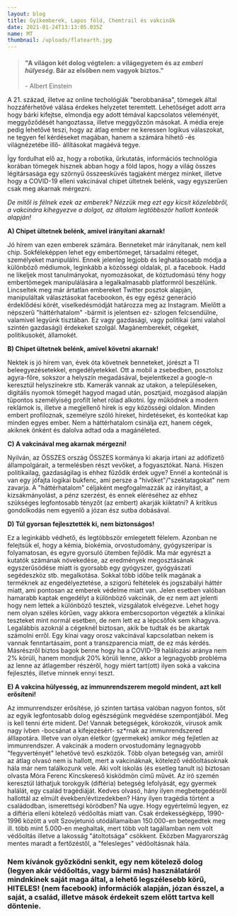 ```yaml
---
layout: blog
title: Gyíkemberek, Lapos föld, Chemtrail és vakcinák
date: 2021-01-24T13:13:05.035Z
name: MT
thumbnail: /uploads/flatearth.jpg
---
```

> #### "A világon két dolog végtelen: a világegyetem és az *emberi hülyeség*. Bár az elsőben nem vagyok biztos."
>
> \- Albert Einstein

A 21. század, illetve az online techológiák "berobbanása", tömegek által hozzáférhetővé válása érdekes helyzetet teremtett. Lehetőséget adott arra hogy bárki kifejtse, elmondja egy adott témával kapcsolatos véleményét, meggyőződését hangoztassa, illetve meggyőzzön másokat. A média ereje pedig lehetővé teszi, hogy az átlag ember ne keressen logikus válaszokat, ne tegyen fel kérdéseket magában, hanem a számára hihető -és világnézetébe illő- állításokat magáévá tegye. 

Így fordulhat elő az, hogy a robotika, űrkutatás, információs technológia korában tömegek hisznek abban hogy a föld lapos, hogy a világ összes légitársasága egy szörnyű összeesküvés tagjaként mérgez minket, illetve hogy a COVID-19 elleni vakcinával chipet ültetnek belénk, vagy egyszerűen csak meg akarnak mérgezni.

*De mitől is félnek ezek az emberek? Nézzük meg ezt egy kicsit közelebbről, a vakcinára kihegyezve a dolgot, az általam legtöbbször hallott konteók alapján!*

**A) Chipet ültetnek belénk, amivel irányítani akarnak!**

Jó hírem van ezen emberek számára. Benneteket már irányítanak, nem kell chip. Sokféleképpen lehet egy embertömeget, társadalmi réteget, személyeket manipulálni. Ennek jelenleg legjobb és leghatásosabb módja a különböző médiumok, leginkább a közösségi oldalak, pl. a facebook. Hadd ne likeljek most tanulmányokat, nyomozásokat, de köztudomású tény hogy embertömegek manipulálására a legalkalmasabb platformról beszélünk. Lincseltek meg már ártatlan embereket Twitter posztok alapján, manipuláltak választásokat facebookon, és egy egész generáció érdeklődési körét, viselkedésmódját határozza meg az Instagram. Mielőtt a népszerű "háttérhatalom" -bármit is jelentsen ez- szlogen felcsendülne, valamivel legyünk tisztában. Ez vagy gazdasági, vagy politikai (ami valahol szintén gazdasági) érdekeket szolgál. Magánemberekét, cégekét, politikusokét, államokét. 



**B) Chipet ültetnek belénk, amivel követni akarnak!**

Nektek is jó hírem van, évek óta követnek benneteket, jórészt a TI beleegyezésetekkel, engedélyetekkel. Ott a mobil a zsebedben, posztolsz agyra-főre, sokszor a helyszín megadásával, bejelentkezel a google-n keresztül helyszínekre stb. Kamerák vannak az utakon, a településeken, digitális nyomok tömegét hagyod magad után, posztjaid, mozgásod alapján tűpontos személyiség profilt lehet rólad alkotni. Így működnek a modern reklámok is, illetve a megjellenő hírek is egy közösségi oldalon. Minden embert profiloznak, személyre szóló híreket, hirdetéseket, és konteókat kap minden egyes ember. Nem a háttérhatalom csinálja ezt, hanem cégek, akiknek önként és dalolva adtad oda a magánéleted.



**C) A vakcinával meg akarnak mérgezni!**

Nyilván, az ÖSSZES ország ÖSSZES kormánya ki akarja irtani az adófizető állampolgárait, a termelésben részt vevőket, a fogyasztókat. Naná. Hiszen politikailag, gazdaságilag is ehhez fűződik érdek ugye? Ennél a konteónál is van egy jófajta logikai bukfenc, ami persze a "hívőket"/"szektatagokat" nem zavarja. A "háttérhatalom" céljaként megfogalmazzák az irányítást, a kizsákmányolást, a pénz szerzést, és ennek eléréséhez az ehhez szükséges legfontosabb tényzőt (az embert) akarják kiiktatni? A kritikus gondolkodás nem egyenlő a józan ész sutba dobásával. 



**D) Túl gyorsan fejlesztették ki, nem biztonságos!**

Ez a leginkább védhető, és legtöbbször emlegetett félelem. Azonban ne felejtsük el, hogy a kémia, biokémia, orvostudomány, gyógyszeripar is folyamatosan, és egyre gyorsuló ütemben fejlődik. Ma már egyrészt a kutatók számának növekedése, az eredmények megosztásának egyszerűsödése miatt is gyorsabb egy gyógyszer, gyógyászati segédeszköz stb. megalkotása. Sokkal több időbe telik magának a terméknek az engedélyeztetése, a szigorú feltételek és jogszabályi háttér miatt, ami pontosan az emberek védelme miatt van. Jelen esetben valóban hamarabb kaptak engedélyt a különböző vakcinák, de ez nem azt jelenti hogy nem lettek a különböző tesztek, vizsgálatok elvégezve. Lehet hogy nem olyan széles körűen, vagy akkora embercsoporton végezték a klinikai teszteket mint normál esetben, de nem lett ez a lépcsőfok sem kihagyva. Legalábbis azoknál a cégeknél biztosan, akik be tudtak és be akartak számolni erről. Egy kínai vagy orosz vakcinával kapcsolatban nekem is vannak fenntartásaim, pont a transzparencia miatt, de ez más kérdés. Másrészről biztos bagok benne hogy ha a COVID-19 halálozási aránya nem 2% körüli, hanem mondjuk 20% körüli lenne, akkor a legnagyobb probléma az lenne az átlagember részéről, hogy miért tart(ott) ilyen soká a vakcina fejlesztés, illetve minnek ennyi teszt.



**E) A vakcina hülyesség, az immunrendszerem megold mindent, azt kell erősíteni!**

Az immunrendszer erősítése, jó szinten tartása valóban nagyon fontos, sőt az egyik legfontosabb dolog egészségünk megvédése szempontjából. Meg is kell tenni érte mident. De! Vannak betegségek, kórokozók, vírusok amik nagy ívben -bocsánat a kifejezésért- sz*rnak az immunrendszered álllapotára. Illetve van olyan életkor (gyermekek) amikor még fejletlen az immunrendszer. A vakcinák a modern orvostudomány legnagyobb "fegyvertényét" lehetővé tevő eszközök. Több olyan betegség van, amiről az átlag olvasó nem is hallott, mert a vakcináknak, kötelező védőoltásoknak hála már nem találkozunk vele. Aki volt iskolás (és esetleg tanult is) biztosan olvasta Móra Ferenc Kincskereső kisködmön című művét. Az író szemén keresztül láthatjuk torokgyík (diftéria) betegség lefolyását, egy gyermek halálát, egy család tragédiáját. Kedves olvasó, hány ilyen megbetegedésről hallottál az elmúlt években/évtizedekben? Hány ilyen tragédia történt a családodban, ismerettségi körödben? Na ugye. Hogy egyértelmű legyen, ez a diftéria elleni kötelező védőoltás miatt van. Csak érdekességképp, 1990-1996 között a volt Szovjetunió utódállamaiban 150.000-en betegedtek meg ill. több mint 5.000-en meghaltak, mert több volt tagállamban nem volt védőoltás illetve a lakosság "átoltotsága" csökkent. Eközben Magyarország mentes maradt a fertőzéstől, a "felesleges" védőoltásnak hála.

### Nem kívánok győzködni senkit, egy nem kötelező dolog (legyen akár védőoltás, vagy bármi más) használatáról mindnkinek saját maga által, a lehető legszélesebb körű, HITELES! (nem facebook) információk alapján, józan ésszel, a saját, a család, illetve mások érdekeit szem előtt tartva kell döntenie.